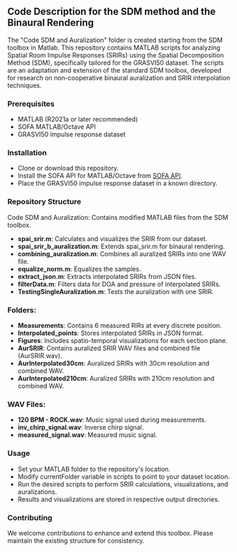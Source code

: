 ## Code Description for the SDM method and the Binaural Rendering

The "Code SDM and Auralization" folder is created starting from the SDM toolbox in Matlab.
This repository contains MATLAB scripts for analyzing Spatial Room Impulse Responses (SRIRs) using the Spatial Decomposition Method (SDM), specifically tailored for the GRASVI50 dataset. The scripts are an adaptation and extension of the standard SDM toolbox, developed for research on non-cooperative binaural auralization and SRIR interpolation techniques.

### Prerequisites

- MATLAB (R2021a or later recommended)
- SOFA MATLAB/Octave API
- GRASVI50 impulse response dataset

### Installation

- Clone or download this repository.
- Install the SOFA API for MATLAB/Octave from [SOFA API](https://github.com/sofacoustics/SOFAtoolbox).
- Place the GRASVI50 impulse response dataset in a known directory.
### Repository Structure
Code SDM and Auralization: Contains modified MATLAB files from the SDM toolbox.
- **spai_srir.m**: Calculates and visualizes the SRIR from our dataset.
- **spai_srir_b_auralization.m**: Extends spai_srir.m for binaural rendering.
- **combining_auralization.m**: Combines all auralized SRIRs into one WAV file.
- **equalize_norm.m**: Equalizes the samples.
- **extract_json.m**: Extracts interpolated SRIRs from JSON files.
- **filterData.m**: Filters data for DOA and pressure of interpolated SRIRs.
- **TestingSingleAuralization.m**: Tests the auralization with one SRIR.
### Folders:
- **Measurements**: Contains 6 measured RIRs at every discrete position.
- **Interpolated_points**: Stores interpolated SRIRs in JSON format.
- **Figures**: Includes spatio-temporal visualizations for each section plane.
- **AurSRIR**: Contains auralized SRIR WAV files and combined file (AurSRIR.wav).
- **AurInterpolated30cm**: Auralized SRIRs with 30cm resolution and combined WAV.
- **AurInterpolated210cm**: Auralized SRIRs with 210cm resolution and combined WAV.

### WAV Files:
- **120 BPM - ROCK.wav**: Music signal used during measurements.
- **inv_chirp_signal.wav**: Inverse chirp signal.
- **measured_signal.wav**: Measured music signal.

### Usage
- Set your MATLAB folder to the repository's location.
- Modify currentFolder variable in scripts to point to your dataset location.
- Run the desired scripts to perform SRIR calculations, visualizations, and auralizations.
- Results and visualizations are stored in respective output directories.

### Contributing

We welcome contributions to enhance and extend this toolbox. Please maintain the existing structure for consistency.
